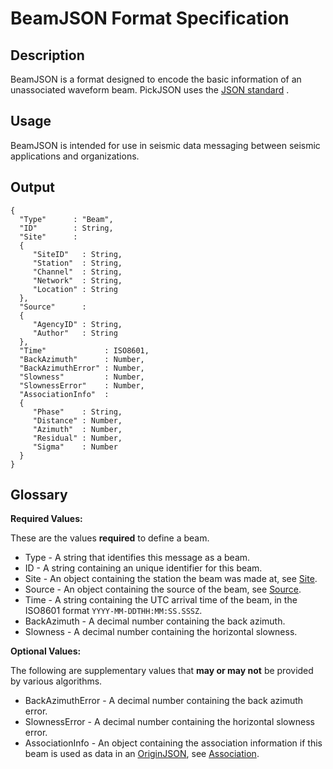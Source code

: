 # BeamJSON Format Specification

## Description

BeamJSON is a format designed to encode the basic information of an unassociated waveform beam.  PickJSON uses the [JSON standard](http://www.json.org) .

## Usage
BeamJSON is intended for use in seismic data messaging between seismic applications and organizations.

## Output

    {
      "Type"      : "Beam",
      "ID"        : String,
      "Site"      :
      {
         "SiteID"   : String,
         "Station"  : String,
         "Channel"  : String,
         "Network"  : String,
         "Location" : String
      },
      "Source"      :
      {
         "AgencyID" : String,
         "Author"   : String
      },
      "Time"             : ISO8601,
      "BackAzimuth"      : Number,
      "BackAzimuthError" : Number,
      "Slowness"         : Number,
      "SlownessError"    : Number,
      "AssociationInfo"  :
      {
         "Phase"    : String,
         "Distance" : Number,
         "Azimuth"  : Number,
         "Residual" : Number,
         "Sigma"    : Number
      }
    }

## Glossary
**Required Values:**

These are the values **required** to define a beam.
* Type - A string that identifies this message as a beam.
* ID - A string containing an unique identifier for this beam.
* Site - An object containing the station the beam was made at, see [Site](Site.md).
* Source - An object containing the source of the beam, see [Source](Source.md).
* Time - A string containing the UTC arrival time of the beam, in the ISO8601 format `YYYY-MM-DDTHH:MM:SS.SSSZ`.
* BackAzimuth - A decimal number containing the back azimuth.
* Slowness - A decimal number containing the horizontal slowness.

**Optional Values:**

The following are supplementary values that **may or may not** be provided by various algorithms.
* BackAzimuthError - A decimal number containing the back azimuth error.
* SlownessError - A decimal number containing the horizontal slowness error.
* AssociationInfo - An object containing the association information if this beam is used as data in an [OriginJSON](OriginJSON.md), see [Association](Association.md).
